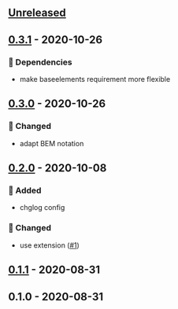 <a name="unreleased"></a>
## [Unreleased]


<a name="0.3.1"></a>
## [0.3.1] - 2020-10-26
### 🧬 Dependencies
- make baseelements requirement more flexible


<a name="0.3.0"></a>
## [0.3.0] - 2020-10-26
### 🔧 Changed
- adapt BEM notation


<a name="0.2.0"></a>
## [0.2.0] - 2020-10-08
### 🍰 Added
- chglog config

### 🔧 Changed
- use extension ([#1](https://github.com/syntro-opensource/silverstripe-elemental-bootstrap-alertsection/issues/1))


<a name="0.1.1"></a>
## [0.1.1] - 2020-08-31

<a name="0.1.0"></a>
## 0.1.0 - 2020-08-31

[Unreleased]: https://github.com/syntro-opensource/silverstripe-elemental-bootstrap-alertsection/compare/0.3.1...HEAD
[0.3.1]: https://github.com/syntro-opensource/silverstripe-elemental-bootstrap-alertsection/compare/0.3.0...0.3.1
[0.3.0]: https://github.com/syntro-opensource/silverstripe-elemental-bootstrap-alertsection/compare/0.2.0...0.3.0
[0.2.0]: https://github.com/syntro-opensource/silverstripe-elemental-bootstrap-alertsection/compare/0.1.1...0.2.0
[0.1.1]: https://github.com/syntro-opensource/silverstripe-elemental-bootstrap-alertsection/compare/0.1.0...0.1.1
